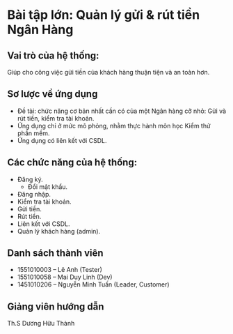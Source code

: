 # Bài tập lớn: Quản lý gửi & rút tiền Ngân Hàng

## Vai trò của hệ thống:
Giúp cho công việc gửi tiền của khách hàng thuận tiện và an toàn hơn.

## Sơ lược về ứng dụng
-	Đề tài: chức năng cơ bản nhất cần có của một Ngân hàng cỡ nhỏ: Gửi và rút tiền, kiểm tra tài khoản.
-	Ứng dụng chỉ ở mức mô phỏng, nhằm thực hành môn học Kiểm thử phần mềm.
-	Ứng dụng có liên kết với CSDL.

## Các chức năng của hệ thống:
- Đăng ký.
  + Đổi mật khẩu.
- Đăng nhập.
- Kiểm tra tài khoản.
- Gửi tiền.
- Rút tiền.
- Liên kết với CSDL.
- Quản lý khách hàng (admin).

## Danh sách thành viên
- 1551010003 – Lê Anh (Tester)
- 1551010058 – Mai Duy Linh (Dev)
- 1451010206 – Nguyễn Minh Tuấn (Leader, Customer)
## Giảng viên hướng dẫn
Th.S Dương Hữu Thành
